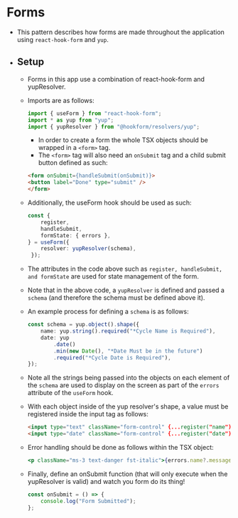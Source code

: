 # Forms

- This pattern describes how forms are made throughout the application using  `react-hook-form` and `yup`.

- ## Setup

  - Forms in this app use a combination of react-hook-form and yupResolver.
  - Imports are as follows:

    ```ts
    import { useForm } from "react-hook-form";
    import * as yup from "yup";
    import { yupResolver } from "@hookform/resolvers/yup";
    ```

    - In order to create a form the whole TSX objects should be wrapped in a `<form>` tag.
    - The `<form>` tag will also need an `onSubmit` tag and a child submit button defined as such:

    ```html
    <form onSubmit={handleSubmit(onSubmit)}>
    <button label="Done" type="submit" />
    </form>
    ```

  - Additionally, the useForm hook should be used as such:

    ```ts
    const {
        register,
        handleSubmit,
        formState: { errors },
    } = useForm({
        resolver: yupResolver(schema),
     });
    ```

  - The attributes in the code above such as `register, handleSubmit, and formState` are used for state management of the form.
  - Note that in the above code, a `yupResolver` is defined and passed a `schema` (and therefore the schema must be defined above it).
  - An example process for defining a `schema` is as follows:

    ```ts
    const schema = yup.object().shape({
        name: yup.string().required("*Cycle Name is Required"),
        date: yup
            .date()
            .min(new Date(), "*Date Must be in the future")
            .required("*Cycle Date is Required"),
    });
    ```

  - Note all the strings being passed into the objects on each element of the `schema` are used to display on the screen as part of the `errors` attribute of the `useForm` hook.
  - With each object inside of the yup resolver's shape, a value must be registered inside the input tag as follows:

    ```html
    <input type="text" className="form-control" {...register("name")} />
    <input type="date" className="form-control" {...register("date")} />
    ```

  - Error handling should be done as follows within the TSX object:

    ```jsx
    <p className="ms-3 text-danger fst-italic">{errors.name?.message}</p>
    ```

  - Finally, define an onSubmit function (that will only execute when the yupResolver is valid) and watch you form do its thing!

    ```ts
    const onSubmit = () => {
        console.log("Form Submitted");
    };
    ```
